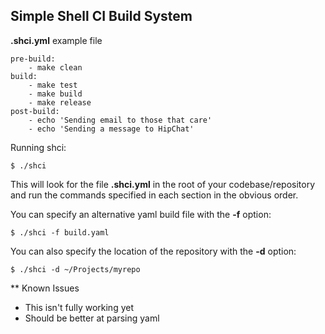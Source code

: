 Simple Shell CI Build System
----------------------------



**.shci.yml** example file

	pre-build:
    	- make clean
	build:
    	- make test
    	- make build
	    - make release
	post-build:
	    - echo 'Sending email to those that care'
	    - echo 'Sending a message to HipChat'

Running shci:

	$ ./shci

This will look for the file **.shci.yml** in the root of your codebase/repository and run the commands specified in each section in the obvious order.

You can specify an alternative yaml build file with the **-f** option:

	$ ./shci -f build.yaml

You can also specify the location of the repository with the **-d** option:

	$ ./shci -d ~/Projects/myrepo

** Known Issues

- This isn't fully working yet
- Should be better at parsing yaml
